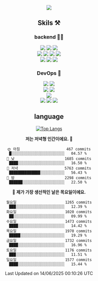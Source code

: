 <div align="center">

<a href="https://hhpluscertificateofcompletion.oopy.io/">
  <img src="https://static.spartacodingclub.kr/hanghae99/plus/completion/badge_black.svg" />
</a>

## Skils ⚒️

### backend 🧑‍💻
  
<img src="https://img.shields.io/badge/Java-FF6600?style=flat-square&logo=buymeacoffee&logoColor=white"/>
<img src="https://img.shields.io/badge/Go-0099FF?style=flat-square&logo=go&logoColor=white"/>
<img src="https://img.shields.io/badge/Kotlin-7F52FF?style=flat-square&logo=kotlin&logoColor=white"/>
  
  
<br />
  
<img src="https://img.shields.io/badge/Spring-339933?style=flat-square&logo=Spring&logoColor=white"/>
<img src="https://img.shields.io/badge/Spring Boot-339933?style=flat-square&logo=Spring Boot&logoColor=white"/>
<img src="https://img.shields.io/badge/Spring Security-339933?style=flat-square&logo=Spring Security&logoColor=white"/>
  
<img src="https://img.shields.io/badge/Spring Data JPA-339933?style=flat-square&logo=Hibernate&logoColor=white"/>

<br />
  
  <img src="https://img.shields.io/badge/mysql-0099FF?style=flat-square&logo=mysql&logoColor=white"/>
  <img src="https://img.shields.io/badge/mariadb-0099FF?style=flat-square&logo=mariadb&logoColor=white"/>
  <img src="https://img.shields.io/badge/mongoDB-47A248?style=flat-square&logo=mongodb&logoColor=white"/>
  
  
### DevOps 🚀
  
  <img src="https://img.shields.io/badge/docker-2496ED?style=flat-square&logo=docker&logoColor=white"/>
  <img src="https://img.shields.io/badge/kubernetes-326CE5?style=flat-square&logo=kubernetes&logoColor=white"/>
  
  <br />
  
  <img src="https://img.shields.io/badge/Github Actions-2088FF?style=flat-square&logo=githubactions&logoColor=white"/>
  <img src="https://img.shields.io/badge/Jenkins-D24939?style=flat-square&logo=jenkins&logoColor=white"/>
  
  
  <br />
  <img src="https://img.shields.io/badge/terraform-7B42BC?style=flat-square&logo=terraform&logoColor=white"/>
  
  <br />
  <img src="https://img.shields.io/badge/Amazon AWS-232F3E?style=flat-square&logo=Amazon AWS&logoColor=white"/>

  <img src="https://img.shields.io/badge/GCP-4285F4?style=flat-square&logo=googlecloud&logoColor=white"/>
  <img src="https://img.shields.io/badge/NCP-03C75A?style=flat-square&logo=naver&logoColor=white"/>
  
  
## language

[![Top Langs](https://github-readme-stats.vercel.app/api/top-langs/?username=zxcv9203&hide=html&exclude_repo=zxcv9203.github.io,golB&theme=grate-gatsby)](https://github.com/zxcv9203/github-readme-stats)
  
<!--START_SECTION:waka-->
**저는 저녁형 인간이에요. 🦉** 

```text
🌞 아침                     467 commits         █░░░░░░░░░░░░░░░░░░░░░░░░   04.57 % 
🌆 낮　                     1685 commits        ████░░░░░░░░░░░░░░░░░░░░░   16.50 % 
🌃 저녁                     5763 commits        ██████████████░░░░░░░░░░░   56.43 % 
🌙 밤　                     2298 commits        ██████░░░░░░░░░░░░░░░░░░░   22.50 % 
```
📅 **제가 가장 생산적인 날은 목요일이에요.** 

```text
월요일                      1265 commits        ███░░░░░░░░░░░░░░░░░░░░░░   12.39 % 
화요일                      1020 commits        ██░░░░░░░░░░░░░░░░░░░░░░░   09.99 % 
수요일                      1473 commits        ████░░░░░░░░░░░░░░░░░░░░░   14.42 % 
목요일                      1970 commits        █████░░░░░░░░░░░░░░░░░░░░   19.29 % 
금요일                      1732 commits        ████░░░░░░░░░░░░░░░░░░░░░   16.96 % 
토요일                      1176 commits        ███░░░░░░░░░░░░░░░░░░░░░░   11.51 % 
일요일                      1577 commits        ████░░░░░░░░░░░░░░░░░░░░░   15.44 % 
```



 Last Updated on 14/06/2025 00:10:26 UTC
<!--END_SECTION:waka-->
  
</div>

